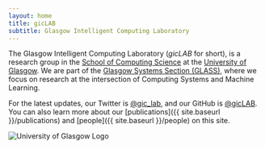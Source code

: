 ```yaml
---
layout: home
title: gicLAB
subtitle: Glasgow Intelligent Computing Laboratory 
---
```



The Glasgow Intelligent Computing Laboratory (_gicLAB_ for short), is a research group in the [School of Computing Science](https://www.gla.ac.uk/schools/computing/) at the [University of Glasgow](https://www.gla.ac.uk/).
We are part of the [Glasgow Systems Section (GLASS)](https://www.gla.ac.uk/schools/computing/research/researchsections/systems-section/#overview), where we focus on research at the intersection of Computing Systems and Machine Learning.

For the latest updates, our Twitter is [@gic_lab](https://www.twitter.com/gic_lab), and our GitHub is [@gicLAB]([https://github.com/gicLAB/).
You can also learn more about our [publications]({{ site.baseurl }}/publications) and [people]({{ site.baseurl }}/people) on this site.

<img src="../assets/img/glasgow_logo.png"  alt="University of Glasgow Logo" class="center">
